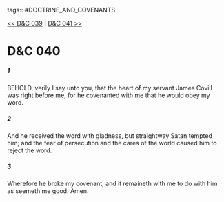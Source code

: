 tags:: #DOCTRINE_AND_COVENANTS

[<< D&C 039](DOCTRINE_AND_COVENANTS/D&C_039.md) | [D&C 041 >>](DOCTRINE_AND_COVENANTS/D&C_041.md)

# D&C 040

##### 1

BEHOLD, verily I say unto you, that the heart of my servant James Covill was right before me, for he covenanted with me that he would obey my word.

##### 2

And he received the word with gladness, but straightway Satan tempted him; and the fear of persecution and the cares of the world caused him to reject the word.

##### 3

Wherefore he broke my covenant, and it remaineth with me to do with him as seemeth me good. Amen.
